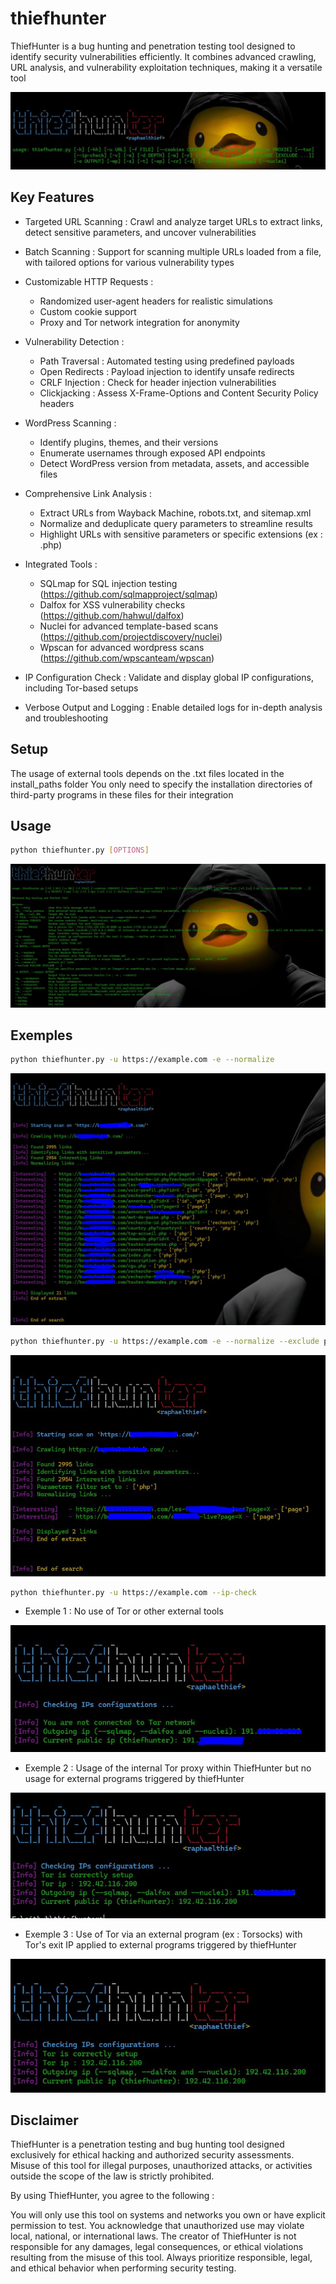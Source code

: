 # thiefhunter


ThiefHunter is a bug hunting and penetration testing tool designed to identify security vulnerabilities efficiently. It combines advanced crawling, URL analysis, and vulnerability exploitation techniques, making it a versatile tool


![Main menu](https://github.com/raphaelthief/thiefhunter/blob/main/Pic/Main.JPG "Main menu")



## Key Features

- Targeted URL Scanning : Crawl and analyze target URLs to extract links, detect sensitive parameters, and uncover vulnerabilities
- Batch Scanning : Support for scanning multiple URLs loaded from a file, with tailored options for various vulnerability types
- Customizable HTTP Requests :
    - Randomized user-agent headers for realistic simulations
    - Custom cookie support
    -  Proxy and Tor network integration for anonymity


- Vulnerability Detection :
    - Path Traversal : Automated testing using predefined payloads
    - Open Redirects : Payload injection to identify unsafe redirects
    - CRLF Injection : Check for header injection vulnerabilities
    - Clickjacking : Assess X-Frame-Options and Content Security Policy headers


- WordPress Scanning :
    - Identify plugins, themes, and their versions
    - Enumerate usernames through exposed API endpoints
    - Detect WordPress version from metadata, assets, and accessible files


- Comprehensive Link Analysis :
    - Extract URLs from Wayback Machine, robots.txt, and sitemap.xml
    - Normalize and deduplicate query parameters to streamline results
    - Highlight URLs with sensitive parameters or specific extensions (ex : .php)


- Integrated Tools :
    - SQLmap for SQL injection testing (https://github.com/sqlmapproject/sqlmap)
    - Dalfox for XSS vulnerability checks (https://github.com/hahwul/dalfox)
    - Nuclei for advanced template-based scans (https://github.com/projectdiscovery/nuclei)
    - Wpscan for advanced wordpress scans (https://github.com/wpscanteam/wpscan)


- IP Configuration Check : Validate and display global IP configurations, including Tor-based setups
- Verbose Output and Logging : Enable detailed logs for in-depth analysis and troubleshooting



## Setup

The usage of external tools depends on the .txt files located in the install_paths folder
You only need to specify the installation directories of third-party programs in these files for their integration



## Usage

``` bash
python thiefhunter.py [OPTIONS]
```


![help](https://github.com/raphaelthief/thiefhunter/blob/main/Pic/help.JPG "help")



## Exemples

``` bash
python thiefhunter.py -u https://example.com -e --normalize
```

![normalize](https://github.com/raphaelthief/thiefhunter/blob/main/Pic/normalize.JPG "normalize")


``` bash
python thiefhunter.py -u https://example.com -e --normalize --exclude php
```

![exclude](https://github.com/raphaelthief/thiefhunter/blob/main/Pic/exclude.JPG "exclude")



``` bash
python thiefhunter.py -u https://example.com --ip-check
```

- Exemple 1 : No use of Tor or other external tools

![ex1](https://github.com/raphaelthief/thiefhunter/blob/main/Pic/checkip1.JPG "ex1")


- Exemple 2 : Usage of the internal Tor proxy within ThiefHunter but no usage for external programs triggered by thiefHunter

![ex2](https://github.com/raphaelthief/thiefhunter/blob/main/Pic/checkip2.JPG "ex2")


- Exemple 3 : Use of Tor via an external program (ex : Torsocks) with Tor's exit IP applied to external programs triggered by thiefHunter

![ex3](https://github.com/raphaelthief/thiefhunter/blob/main/Pic/checkip3.JPG "ex3")



## Disclaimer


ThiefHunter is a penetration testing and bug hunting tool designed exclusively for ethical hacking and authorized security assessments. Misuse of this tool for illegal purposes, unauthorized attacks, or activities outside the scope of the law is strictly prohibited.


By using ThiefHunter, you agree to the following :

You will only use this tool on systems and networks you own or have explicit permission to test.
You acknowledge that unauthorized use may violate local, national, or international laws.
The creator of ThiefHunter is not responsible for any damages, legal consequences, or ethical violations resulting from the misuse of this tool.
Always prioritize responsible, legal, and ethical behavior when performing security testing.


